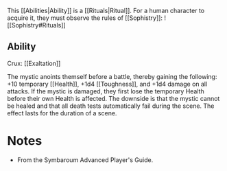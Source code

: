 This [[Abilities|Ability]] is a [[Rituals|Ritual]]. For a human character to acquire it, they must observe the rules of [[Sophistry]]:
![[Sophistry#Rituals]]
## Ability
Crux: [[Exaltation]]

The mystic anoints themself before a battle, thereby gaining the following: +10 temporary [[Health]], +1d4 [[Toughness]], and +1d4 damage on all attacks. If the mystic is damaged, they first lose the temporary Health before their own Health is affected. The downside is that the mystic cannot be healed and that all death tests automatically fail during the scene. The effect lasts for the duration of a scene.
# Notes
* From the Symbaroum Advanced Player's Guide.